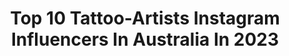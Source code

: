 ---
title: Top 10 Tattoo-Artists Instagram Influencers In Australia In 2023
description: >-
  Find top tattoo-artists Instagram influencers in Australia in 2023. Most popular hashtags: #tattoo #japanesetattoos #atg.
platform: Instagram
hits: 50
text_top: Discover the top-rated Instagram influencers on inBeat.
text_bottom: inBeat aggregates 50 Instagram influencers like this in Australia for you to collaborate.
profiles:
  - username: "tattoosbycolin"
    fullname: >-
      Colin Woolford
    bio: >-
      Owner Art n Soul Tattoo Studio. Sponsored by @swashdrive_tattoo_official Tattoo artist of celebrities.......*** BOOKS CLOSED for 2021***
    location: "Australia"
    followers: 25885
    engagement: 42
    commentsToLikes: 0.091237
    id: ck135nrj22brh0i194yx7muwl
    verified: false
    hashtags: "#tattoo, #ink, #inked, #inkedup"
  - username: "jacksonmay_tattooist"
    fullname: >-
      ℑ A C Ꮶ S Ꮎ N Ṁ A Ꮍ
    bio: >-
      ᵀᴬᵀᵀᴼᴼ ᴬᴿᵀᴵˢᵀ ⠀⠀⠀ owner of YOUNGBLOODS Tattoo Studio . PERTH . WA INKJECTA pro team - FUSION INK pro team - DR PICKLES - ZOO TATTOO ❤️CJ 🔒 Carter👶🏼
    location: "Australia"
    followers: 36768
    engagement: 118
    commentsToLikes: 0.023749
    id: ck14lh1ggumr30i19lzof971e
    verified: false
    hashtags: "#sportscenter, #lakers, #nba, #kobebryant"
  - username: "deathbypiss_tattoo"
    fullname: >-
      ⛓ DEATH BY PISS ⛓
    bio: >-
      Tattoo Artist @blackivytattoo Scorpio • 27 • Gross SC - deathbypiss ⚔️⛓ EMAIL FOR BOOKINGS ⛓⚔️
    location: "Australia"
    followers: 21413
    engagement: 478
    commentsToLikes: 0.013181
    id: ck6tqx34zv4w30j71xadhwqov
    verified: false
    hashtags: "#pug, #frenchbulldog"
  - username: "tessemilytattoos"
    fullname: >-
      Tess Emily
    bio: >-
      ❁ Perth, WA ✎ Tattoo Artist ⓥ Vegan friendly ✘ No DMs please ➤ @ascendencetattoo ➤ 15 Canning rd Kalamunda 6076
    location: "Australia"
    followers: 14874
    engagement: 523
    commentsToLikes: 0.018892
    id: ck8t12d59u7ne0j780iea9jiv
    verified: false
    hashtags: "#iveusedthatlinebefore, #mightdoitagain, #notevenlit, #notevensorry"
  - username: "jimimay"
    fullname: >-
      JIMI MΛY
    bio: >-
      Artist - Oil paintings and Tattoos Tattoo artist @_littletokyo_ No DM bookings.
    location: "Australia"
    followers: 149963
    engagement: 153
    commentsToLikes: 0.025366
    id: ck8swfkmady420j78qprrx60k
    verified: false
    hashtags: "#oiloncanvas, #oilpainting, #tattoo, #painting"
  - username: "fuhrichtattoo"
    fullname: >-
      Henrique Fuhrich
    bio: >-
      Tattoo Artist from Brazil 🇧🇷 📍@gbh_tattoo - Gold Coast 🇦🇺 Bookings👇 • Instagram (Direct Message) 📩 henrique.fuhrich@gmail.com
    location: "Australia"
    followers: 5535
    engagement: 644
    commentsToLikes: 0.044480
    id: ck8t986szn6wn0j78hphyi6mx
    verified: false
    hashtags: "#australiantattoo, #delicatetattoo, #dotwork, #microrealism"
  - username: "cocoloberg"
    fullname: >-
      COCO LOBERG
    bio: >-
      ❤️ 23. TATTOO ARTIST. PHOTOGRAPHER. WRITER. ❤️ @cocobonnieloberg For AUS bookings, Email k@absolutetattoo.com.au My book ‘Mercy’ is available now!
    location: "Australia"
    followers: 54062
    engagement: 110
    commentsToLikes: 0.010299
    id: ck5bxevdqnlay0i11ojllop1h
    verified: false
    hashtags: ""
  - username: "yveath"
    fullname: >-
      𝐘𝐕𝐄 | Moved to @yvetattoos
    bio: >-
      ✦ VIC, AUS | No Style 🌱 ✧ Illustration / Tattoo Artist ✦ Tattoos @yvetattoos ✧ 📨 yvethyssen@gmail.com “An organised mess with too many interests”
    location: "Australia"
    followers: 10483
    engagement: 278
    commentsToLikes: 0.018933
    id: ck15t85f3gspa0i19ndcuoko6
    verified: false
    hashtags: ""
  - username: "ryanussher"
    fullname: >-
      Ｒ Ｙ Ａ Ｎ    Ｕ Ｓ Ｓ Ｈ Ｅ Ｒ
    bio: >-
      Artist/Owner @lighthouse_tattoo SYD-AUS FOR ALL ENQUIRIES PLEASE EMAIL contact@usshertattoos.com @beers_and_bullshit Lic: 102910 TEEK WINT STEVIE ❤️
    location: "Australia"
    followers: 132455
    engagement: 166
    commentsToLikes: 0.009054
    id: ck5zvl7444g100i141epyia1t
    verified: false
    hashtags: ""
  - username: "alexrusty"
    fullname: >-
      ALEX RUSTY
    bio: >-
      Artist/owner @Lighthouse_Tattoo in Sydney🇦🇺 •taking bookings for 2021 Enquires: mail@alexrusty.com @australiantattooistsguild @the.p.t.a.a Lic010948
    location: "Australia"
    followers: 129564
    engagement: 198
    commentsToLikes: 0.003905
    id: ckap8l92uotuk0i78l82kgazb
    verified: false
    hashtags: "#solidink, #alexrusty, #atg, #backpiece"
---